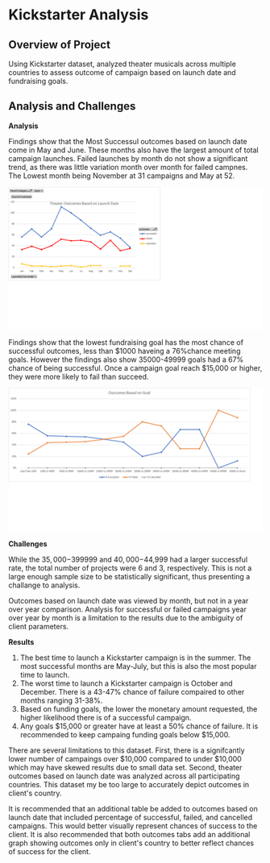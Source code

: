 # Kickstarter Analysis

## Overview of Project

Using Kickstarter dataset, analyzed theater musicals across multiple countries to assess outcome of campaign based on launch date and fundraising goals. 

## Analysis and Challenges

**Analysis**

Findings show that the Most Successul outcomes based on launch date come in May and June. These months also have the largest amount of total campaign launches. Failed launches by month do not show a significant trend, as there was little variation month over month for failed campnes. The Lowest month being November at 31 campaigns and May at 52. 

![This is an immage](https://github.com/cwilkis/Module-Challenge-1/blob/951f162a3d1e764e0f57dc25ffcdb7096315be42/Theater_Outcomes_Vs_Launch.png)


Findings show that the lowest fundraising goal has the most chance of successful outcomes, less than $1000 haveing a 76%chance meeting goals. However the findings also show 35000-49999 goals had a 67% chance of being successful. Once a campaign goal reach $15,000 or higher, they were more likely to fail than succeed. 

![This is an image](https://github.com/cwilkis/Module-Challenge-1/blob/951f162a3d1e764e0f57dc25ffcdb7096315be42/Outcomes_vs_Goals.png)


**Challenges**

While the $35,000-$399999 and $40,000-$44,999 had a larger successful rate, the total number of projects were 6 and 3, respectively. This is not a large enough sample size to be statistically significant, thus presenting a challange to analysis. 

Outcomes based on launch date was viewed by month, but not in a year over year comparison. Analysis for successful or failed campaigns year over year by month is a limitation to the results due to the ambiguity of client parameters.

**Results**

1. The best time to launch a Kickstarter campaign is in the summer. The most successful months are May-July, but this is also the most popular time to launch. 
2. The worst time to launch a Kickstarter campaign is October and December. There is a 43-47% chance of failure compaired to other months ranging 31-38%. 
3. Based on funding goals, the lower the monetary amount requested, the higher likelihood there is of a successful campaign. 
4. Any goals $15,000 or greater have at least a 50% chance of failure. It is recommended to keep campaing funding goals below $15,000. 

There are several limitations to this dataset. First, there is a signifcantly lower number of campaings over $10,000 compared to under $10,000 which may have skewed results due to small data set. Second, theater outcomes based on launch date was analyzed across all participating countries. This dataset my be too large to accurately depict outcomes in client's country.

It is recommended that an additional table be added to outcomes based on launch date that included percentage of successful, failed, and cancelled campaigns. This would better visually represent chances of success to the client. It is also recommended that both outcomes tabs add an additional graph showing outcomes only in client's country to better reflect chances of success for the client. 
 